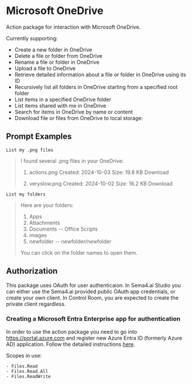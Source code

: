# Microsoft OneDrive

Action package for interaction with Microsoft OneDrive.

Currently supporting:

- Create a new folder in OneDrive
- Delete a file or folder from OneDrive
- Rename a file or folder in OneDrive
- Upload a file to OneDrive
- Retrieve detailed information about a file or folder in OneDrive using its ID
- Recursively list all folders in OneDrive starting from a specified root folder
- List items in a specified OneDrive folder
- List items shared with me in OneDrive
- Search for items in OneDrive by name or content
- Download file or files from OneDrive to local storage:

## Prompt Examples

```
List my .png files
```

> I found several .png files in your OneDrive:
>
> 1. actions.png
>    Created: 2024-10-03
>    Size: 19.8 KB
>    Download
>
> 2. veryslow.png
>    Created: 2024-10-02
>    Size: 16.2 KB
>    Download

```
List my folders
```

> Here are your folders:
>
> 1. Apps
> 2. Attachments
> 3. Documents
>    -- Office Scripts
> 4. images
> 5. newfolder
>    -- newfolder/newfolder
>
> You can click on the folder names to open them.

## Authorization

This package uses OAuth for user authenticaion. In Sema4.ai Studio you can either use the Sema4.ai provided public OAuth app credentials, or create your own client. In Control Room, you are expected to create the private client regardless.

### Creating a Microsoft Entra Enterprise app for authentication

In order to use the action package you need to go into https://portal.azure.com and register new Azure Entra ID (formerly Azure AD) application. Follow the detailed instructions [here](https://sema4.ai/docs/build-agents/prebuilt-actions/authentication/microsoft).

Scopes in use:

    - Files.Read
    - Files.Read.All
    - Files.ReadWrite

